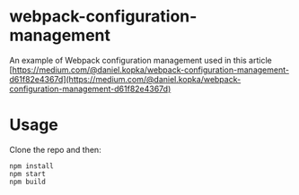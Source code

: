 # webpack-configuration-management
An example of Webpack configuration management used in this article [https://medium.com/@daniel.kopka/webpack-configuration-management-d61f82e4367d](https://medium.com/@daniel.kopka/webpack-configuration-management-d61f82e4367d)

# Usage

Clone the repo and then:

```
npm install
npm start
npm build
```
